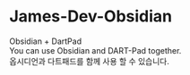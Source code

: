 # James-Dev-Obsidian

Obsidian + DartPad
<br/>You can use Obsidian and DART-Pad together.
<br/>옵시디언과 다트패드를 함께 사용 할 수 있습니다.